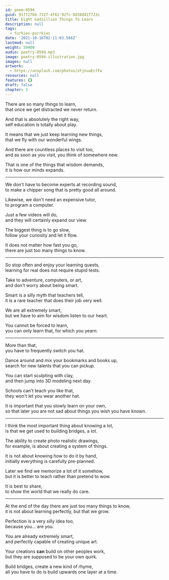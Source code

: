 ```yaml
---
id: poem-0594
guid: 91ff2fbb-732f-4f62-92fc-8d38d41f723c
title: Eight Gadzillion Things To Learn
description: null
tags:
  - furkies-purrkies
date: '2021-10-16T02:11:03.566Z'
lastmod: null
weight: 59400
audio: poetry-0594.mp3
image: poetry-0594-illustration.jpg
images: null
artwork:
  - https://unsplash.com/photos/zFjnuaEcfFw
resources: null
features: {}
draft: false
chapter: 3
---
```


There are so many things to learn,\
that once we get distracted we never return.

And that is absolutely the right way,\
self education is totally about play.

It means that we just keep learning new things,\
that we fly with our wonderful wings.

And there are countless places to visit too,\
and as soon as you visit, you think of somewhere new.

That is one of the things that wisdom demands,\
it is how our minds expands.

---

We don't have to become experts at recording sound,\
to make a chipper song that is pretty good all around.

Likewise, we don't need an expensive tutor,\
to program a computer.

Just a few videos will do,\
and they will certainly expand our view.

The biggest thing is to go slow,\
follow your curiosity and let it flow.

It does not matter how fast you go,\
there are just too many things to know.

---

So stop often and enjoy your learning quests,\
learning for real does not require stupid tests.

Take to adventure, computers, or art,\
and don't worry about being smart.

Smart is a silly myth that teachers tell,\
it is a rare teacher that does their job very well.

We are all extremely smart,\
but we have to aim for wisdom listen to our heart.

You cannot be forced to learn,\
you can only learn that, for which you yearn.

---

More than that,\
you have to frequently switch you hat.

Dance around and mix your bookmarks and books up,\
search for new talents that you can pickup.

You can start sculpting with clay,\
and then jump into 3D modeling next day.

Schools can't teach you like that,\
they won't let you wear another hat.

It is important that you slowly learn on your own,\
so that later you are not sad about things you wish you have known.

---

I think the most important thing about knowing a lot,\
is that we get used to building bridges, a lot.

The ability to create photo realistic drawings,\
for example, is about creating a system of things.

It is not about knowing how to do it by hand,\
initially everything is carefully pre-planned.

Later we find we memorize a lot of it somehow,\
but it is better to teach rather than pretend to wow.

It is best to share,\
to show the world that we really do care.

---

At the end of the day there are just too many things to know,\
it is not about learning perfectly, but that we grow.

Perfection is a very silly idea too,\
because you... are you.

You are already extremely smart,\
and perfectly capable of creating unique art.

Your creations **can** build on other peoples work,\
but they are supposed to be your own quirk.

Build bridges, create a new kind of rhyme,\
all you have to do is build upwards one layer at a time.
